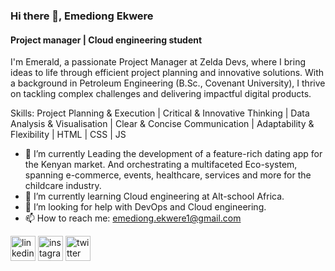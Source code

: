 ### Hi there 👋, Emediong Ekwere
#### Project manager | Cloud engineering student
I'm Emerald, a passionate Project Manager at Zelda Devs, where I bring ideas to life through efficient project planning and innovative solutions. With a background in Petroleum Engineering (B.Sc., Covenant University), I thrive on tackling complex challenges and delivering impactful digital products.


Skills:  Project Planning & Execution | Critical & Innovative Thinking | Data Analysis & Visualisation | Clear & Concise Communication | Adaptability & Flexibility | HTML | CSS | JS

- 🔭 I’m currently Leading the development of a feature-rich dating app for the Kenyan market.   And orchestrating a multifaceted Eco-system, spanning e-commerce, events, healthcare, services and more for the childcare industry. 
- 🌱 I’m currently learning Cloud engineering at Alt-school Africa. 
- 🤔 I’m looking for help with DevOps and Cloud engineering. 
- 📫 How to reach me:  emediong.ekwere1@gmail.com 


[<img src='https://cdn.jsdelivr.net/npm/simple-icons@3.0.1/icons/linkedin.svg' alt='linkedin' height='40'>](https://www.linkedin.com/in/https://www.linkedin.com/in/emediong-ekwere-03498510a//)  [<img src='https://cdn.jsdelivr.net/npm/simple-icons@3.0.1/icons/instagram.svg' alt='instagram' height='40'>](https://www.instagram.com/em_ekwere/)  [<img src='https://cdn.jsdelivr.net/npm/simple-icons@3.0.1/icons/twitter.svg' alt='twitter' height='40'>](https://twitter.com/@Em_Ekwere)  

